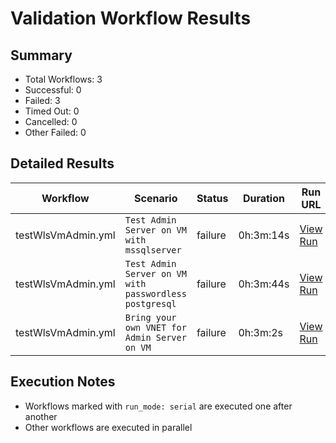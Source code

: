 # Validation Workflow Results

## Summary
- Total Workflows: 3
- Successful: 0
- Failed: 3
- Timed Out: 0
- Cancelled: 0
- Other Failed: 0

## Detailed Results

| Workflow | Scenario | Status | Duration | Run URL |
|----------|----------|---------|-----------|----------|
| testWlsVmAdmin.yml | `Test Admin Server on VM with mssqlserver` | failure | 0h:3m:14s | [View Run](https://github.com/azure-javaee/weblogic-azure/actions/runs/18268235616) |
| testWlsVmAdmin.yml | `Test Admin Server on VM with passwordless postgresql` | failure | 0h:3m:44s | [View Run](https://github.com/azure-javaee/weblogic-azure/actions/runs/18268237276) |
| testWlsVmAdmin.yml | `Bring your own VNET for Admin Server on VM` | failure | 0h:3m:2s | [View Run](https://github.com/azure-javaee/weblogic-azure/actions/runs/18268238910) |


## Execution Notes
- Workflows marked with `run_mode: serial` are executed one after another
- Other workflows are executed in parallel
